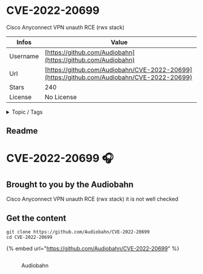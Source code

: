 # CVE-2022-20699

Cisco Anyconnect VPN unauth RCE (rwx stack)

| Infos    | Value                                                              |
| -------- | -------------------------------------------------------------------|
| Username | [https://github.com/Audiobahn](https://github.com/Audiobahn) |
| Url      | [https://github.com/Audiobahn/CVE-2022-20699](https://github.com/Audiobahn/CVE-2022-20699)                                               |
| Stars    | 240                                                          |
| License  | No License                                                        |

<details>

<summary>Topic / Tags</summary>



</details>

## Readme

# CVE-2022-20699 🎧
## Brought to you by the Audiobahn
Cisco Anyconnect VPN unauth RCE (rwx stack)
it is not well checked 




## Get the content

```
git clone https://github.com/Audiobahn/CVE-2022-20699
cd CVE-2022-20699
```

{% embed url="https://github.com/Audiobahn/CVE-2022-20699" %}

<figure><img src="https://avatars.githubusercontent.com/u/98435709?v=4" alt=""><figcaption><p>Audiobahn</p></figcaption></figure>
